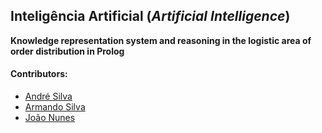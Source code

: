 ## Inteligência Artificial (*Artificial Intelligence*)
 **Knowledge representation system and reasoning in the logistic area of ​​order distribution in Prolog**

#### Contributors:
 - [André Silva](https://github.com/AndreFGSilva)
 - [Armando Silva](https://github.com/ArmandoBSilva99)
 - [João Nunes](https://github.com/StOnEOP)
